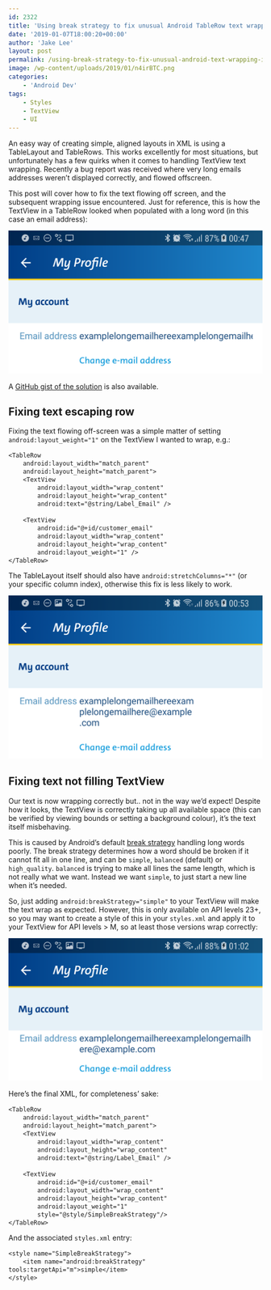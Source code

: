 ```yaml
---
id: 2322
title: 'Using break strategy to fix unusual Android TableRow text wrapping issues'
date: '2019-01-07T18:00:20+00:00'
author: 'Jake Lee'
layout: post
permalink: /using-break-strategy-to-fix-unusual-android-text-wrapping-issues/
image: /wp-content/uploads/2019/01/n4irBTC.png
categories:
    - 'Android Dev'
tags:
    - Styles
    - TextView
    - UI
---
```


An easy way of creating simple, aligned layouts in XML is using a TableLayout and TableRows. This works excellently for most situations, but unfortunately has a few quirks when it comes to handling TextView text wrapping. Recently a bug report was received where very long emails addresses weren’t displayed correctly, and flowed offscreen.

This post will cover how to fix the text flowing off screen, and the subsequent wrapping issue encountered. Just for reference, this is how the TextView in a TableRow looked when populated with a long word (in this case an email address):

[![](/wp-content/uploads/2019/01/Screenshot_20190106-004708.png)](/wp-content/uploads/2019/01/Screenshot_20190106-004708.png)

A [GitHub gist of the solution](https://gist.github.com/JakeSteam/46b0bd81d50d390a3bf6ddd1db8aacde) is also available.

## Fixing text escaping row

Fixing the text flowing off-screen was a simple matter of setting `android:layout_weight="1"` on the TextView I wanted to wrap, e.g.:

```
<TableRow
    android:layout_width="match_parent"
    android:layout_height="match_parent">
    <TextView
        android:layout_width="wrap_content"
        android:layout_height="wrap_content"
        android:text="@string/Label_Email" />

    <TextView
        android:id="@+id/customer_email"
        android:layout_width="wrap_content"
        android:layout_height="wrap_content"
        android:layout_weight="1" />
</TableRow>
```

The TableLayout itself should also have `android:stretchColumns="*"` (or your specific column index), otherwise this fix is less likely to work.

[![](/wp-content/uploads/2019/01/Screenshot_20190106-005308.png)](/wp-content/uploads/2019/01/Screenshot_20190106-005308.png)

## Fixing text not filling TextView

Our text is now wrapping correctly but.. not in the way we’d expect! Despite how it looks, the TextView is correctly taking up all available space (this can be verified by viewing bounds or setting a background colour), it’s the text itself misbehaving.

This is caused by Android’s default [break strategy](https://developer.android.com/reference/android/widget/TextView.html#attr_android:breakStrategy) handling long words poorly. The break strategy determines how a word should be broken if it cannot fit all in one line, and can be `simple`, `balanced` (default) or `high_quality`. `balanced` is trying to make all lines the same length, which is not really what we want. Instead we want `simple`, to just start a new line when it’s needed.

So, just adding `android:breakStrategy="simple"` to your TextView will make the text wrap as expected. However, this is only available on API levels 23+, so you may want to create a style of this in your `styles.xml` and apply it to your TextView for API levels &gt; M, so at least those versions wrap correctly:

[![](/wp-content/uploads/2019/01/Screenshot_20190106-010215.png)](/wp-content/uploads/2019/01/Screenshot_20190106-010215.png)

Here’s the final XML, for completeness’ sake:

```
<TableRow
    android:layout_width="match_parent"
    android:layout_height="match_parent">
    <TextView
        android:layout_width="wrap_content"
        android:layout_height="wrap_content"
        android:text="@string/Label_Email" />

    <TextView
        android:id="@+id/customer_email"
        android:layout_width="wrap_content"
        android:layout_height="wrap_content"
        android:layout_weight="1"
        style="@style/SimpleBreakStrategy"/>
</TableRow>
```

And the associated `styles.xml` entry:

```
<style name="SimpleBreakStrategy">
    <item name="android:breakStrategy" tools:targetApi="m">simple</item>
</style>
```